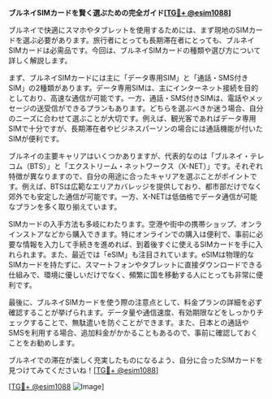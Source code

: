 **ブルネイSIMカードを賢く選ぶための完全ガイド[[TG💪+ @esim1088](https://t.me/s/esim1088)]**

ブルネイで快適にスマホやタブレットを使用するためには、まず現地のSIMカードを選ぶ必要があります。旅行者にとっても長期滞在者にとっても、ブルネイSIMカードは必需品です。今回は、ブルネイSIMカードの種類や選び方について詳しく解説します。

まず、ブルネイSIMカードには主に「データ専用SIM」と「通話・SMS付きSIM」の2種類があります。データ専用SIMは、主にインターネット接続を目的としており、高速な通信が可能です。一方、通話・SMS付きSIMは、電話やメッセージの送受信ができるプランもあります。どちらを選ぶべきか迷う場合、自分のニーズに合わせて選ぶことが大切です。例えば、観光客であればデータ専用SIMで十分ですが、長期滞在者やビジネスパーソンの場合には通話機能が付いたSIMが便利です。

ブルネイの主要キャリアはいくつかありますが、代表的なのは「ブルネイ・テレコム（BTS）」と「エクストリーム・ネットワークス（X-NET）」です。それぞれ特徴が異なりますので、自分の用途に合ったキャリアを選ぶことがポイントです。例えば、BTSは広範なエリアカバレッジを提供しており、都市部だけでなく郊外でも安定した通信が可能です。一方、X-NETは低価格でデータ通信が可能なプランを多く取り揃えています。

SIMカードの入手方法も多岐にわたります。空港や街中の携帯ショップ、オンラインストアなどから購入できます。特にオンラインでの購入は便利で、事前に必要な情報を入力して手続きを進めれば、到着後すぐに使えるSIMカードを手に入れられます。また、最近では「eSIM」も注目されています。eSIMは物理的なSIMカードを持たずに、スマートフォンやタブレットに直接ダウンロードできる仕組みで、環境に優しいだけでなく、頻繁に国を移動する人にとっても非常に便利です。

最後に、ブルネイSIMカードを使う際の注意点として、料金プランの詳細を必ず確認することが挙げられます。データ量や通信速度、有効期限などをしっかりチェックすることで、無駄遣いを防ぐことができます。また、日本との通話やSMSを利用する場合、追加料金がかかることもあるので、事前に確認しておくことをお勧めします。

ブルネイでの滞在が楽しく充実したものになるよう、自分に合ったSIMカードを見つけてみてくださいね！[[TG💪+ @esim1088](https://t.me/s/esim1088)]

[[TG💪+ @esim1088](https://t.me/s/esim1088) ![Image](https://i.postimg.cc/Y0z9fWf4/image.png)]